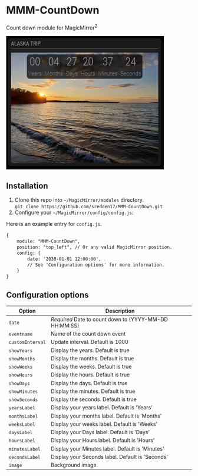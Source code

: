 # MMM-CountDown

Count down module for MagicMirror<sup>2</sup>

![Screenshot](https://github.com/sredden17/MMM-CountDown/blob/main/screenshots/screenshot.png)


## Installation

1. Clone this repo into `~/MagicMirror/modules` directory.<br>
  `git clone https://github.com/sredden17/MMM-CountDown.git`
2. Configure your `~/MagicMirror/config/config.js`:

Here is an example entry for `config.js`.

```
{
    module: "MMM-CountDown",
    position: "top_left", // Or any valid MagicMirror position.
    config: {
    	date: '2030-01-01 12:00:00',
        // See 'Configuration options' for more information.
    }
}
```

## Configuration options

| Option           | Description                                                |
| ---------------- | -----------------------------------------------------------|
| `date`           | *Required* Date to count down to (YYYY-MM-DD HH:MM:SS)     |
| `eventname`      | Name of the count down event                               |
| `customInterval` | Update interval. Default is 1000 													|
| `showYears`      | Display the years. Default is true                         |
| `showMonths`     | Display the months. Default is true                        |
| `showWeeks`      | Display the weeks. Default is true                         |
| `showHours`      | Display the hours. Default is true                         |
| `showDays`       | Display the days. Default is true                          |
| `showMinutes`    | Display the minutes. Default is true                       |
| `showSeconds`    | Display the seconds. Default is true                       |
| `yearsLabel`     | Display your years label. Default is 'Years'               |
| `monthsLabel`    | Display your months label. Default is 'Months'             |
| `weeksLabel`     | Display your weeks label. Default is 'Weeks'               |
| `daysLabel`      | Display your Days label. Default is 'Days'                 |
| `hoursLabel`     | Display your Hours label. Default is 'Hours'               |
| `minutesLabel`   | Display your Minutes label. Default is 'Minutes'           |
| `secondsLabel`   | Display your Seconds label. Default is 'Seconds'           |
| `image`          | Background image. 																					|

